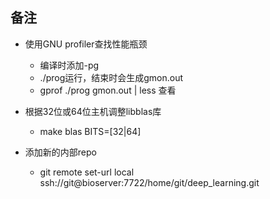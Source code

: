 ## 备注 ##

* 使用GNU profiler查找性能瓶颈
    * 编译时添加-pg
    * ./prog运行，结束时会生成gmon.out
    * gprof ./prog gmon.out | less 查看
* 根据32位或64位主机调整libblas库
    * make blas BITS=[32|64]

* 添加新的内部repo
    * git remote set-url local ssh://git@bioserver:7722/home/git/deep_learning.git
